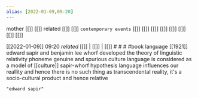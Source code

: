 ```yaml
---
alias: [2022-01-09,09:20]
---
```

 mother [[]] [[]]
 related [[]] [[]]
 `contemporary events` [[]] [[]] [[]] [[]] [[]] [[]] [[]] [[]]

[[2022-01-09]] 09:20 _related_ [[]] | [[]] | [[]] # # #
#book language [[1921]]
edward sapir and benjamin lee whorf developed the theory of linguistic relativity
phoneme
genuine and spurious culture
language is considered as a model of [[culture]]
sapir-whorf hypothesis
language influences our reallity and hence there is no such thing as transcendental reality, it's a socio-cultural product and hence relative

```query
"edward sapir"
```
